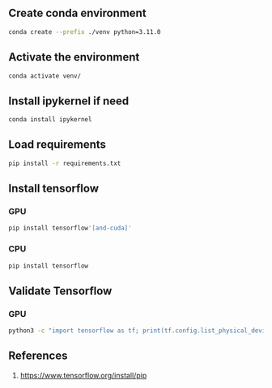 ## Create conda environment

```bash
conda create --prefix ./venv python=3.11.0
```

## Activate the environment

```bash
conda activate venv/
```

## Install ipykernel if need

```bash
conda install ipykernel
```

## Load requirements

```bash
pip install -r requirements.txt
```

## Install tensorflow

### GPU

```bash
pip install tensorflow'[and-cuda]'
 ```

 ### CPU
 ```bash
 pip install tensorflow
 ```

 ## Validate Tensorflow

 ### GPU

 ```bash
 python3 -c "import tensorflow as tf; print(tf.config.list_physical_devices('GPU'))"
 ```

 ## References

1. https://www.tensorflow.org/install/pip